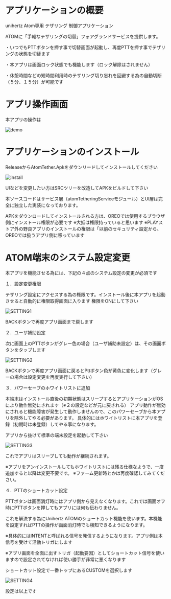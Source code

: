# アプリケーションの概要

unihertz Atom専用 テザリング 制御アプリケーション

ATOMに「手軽なテザリングの切替」フォアグランドサービスを提供します。

・いつでもPTTボタンを押す事で切替画面が起動し、再度PTTを押す事でテザリングの状態を切替ます

・本アプリは画面ロック状態でも機能します（ロック解除はされません）

・休憩時間などの短時間利用時のテザリング切り忘れを回避する為の自動切断（５分、１５分）が可能です

# アプリ操作画面

本アプリの操作は

![demo](https://user-images.githubusercontent.com/30016234/50389197-a359a600-076a-11e9-9ebd-ba0394b69f54.PNG)

# アプリケーションのインストール

ReleaseからAtomTether.Apkをダウンリードしてインストールしてください

![install](https://user-images.githubusercontent.com/30016234/50396257-47b00c80-07ac-11e9-98c1-c459c3631a8f.PNG)

UIなどを変更したい方はSRCツリーを改造してAPKをビルドして下さい

本ソースコードはサービス層（atomTetheringServiceモジュール）とUI層は完全に独立した実装になっております。

APKをダウンロードしてインストールされる方は、OREOでは使用するブラウザ側にインストール権限が必要です
※大抵は権限持っていると思います
※PLAYストア外の野良アプリのインストールの権限は「以前のセキュリティ設定から、OREOでは扱うアプリ側に移っています

# ATOM端末のシステム設定変更

本アプリを機能させる為には、下記の４点のシステム設定の変更が必須です

１．設定変更権限

テザリング設定にアクセスする為の権限です。インストール後に本アプリを起動させると自動的に権限取得画面に入ります
権限をONにして下さい

![SETTING1](https://user-images.githubusercontent.com/30016234/50396608-57305500-07ae-11e9-85ac-acccc82e3dfe.PNG)

BACKボタンで再度アプリ画面まで戻します

２．ユーザ補助設定

次に画面上のPTTボタンがグレー色の場合（ユーザ補助未設定）は、その画面ボタンをタップします

![SETTING2](https://user-images.githubusercontent.com/30016234/50397033-ef2f3e00-07b0-11e9-9937-422c05ccf05b.PNG)

BACKボタンで再度アプリ画面に戻るとPttボタン色が黄色に変化します（グレーの場合は設定変更を再度実行して下さい）

３．パワーセーブのホワイトリストに追加

本端末はインストール直後の初期状態はスリープするとアプリケーションがOSにより動作無効にされます（※２の設定などが元に戻される）
アプリ動作が無効にされると機能障害が発生して動作しませんので、このパワーセーブから本アプリを除外してやる必要があります。
具体的にはホワイトリストに本アプリを登録（初期時は未登録）してやる事になります。

アプリから抜けて標準の端末設定を起動して下さい

![SETTING3](https://user-images.githubusercontent.com/30016234/50397047-fe15f080-07b0-11e9-89ce-a87396609f5d.PNG)

これでアプリはスリープしても動作が継続されます。

※アプリをアンインストールしてもホワイトリストには残る仕様なようで、一度追加すると以降は変更不要です。
※ファーム更新時とかは再度確認してみてください。

４．PTTのショートカット設定

PTTボタンは画面消灯時にはアプリ側から見えなくなります。これでは画面オフ時にPTTボタンを押してもアプリには何も伝わりません。

これを解決する為にUnihertz ATOMのショートカット機能を使います。本機能を設定すればPTTの操作が画面消灯時でも検知できるようになります。

※具体的にはINTENTと呼ばれる信号を発信するようになります。アプリ側は本信号を受けて活動トリガにします

※アプリ画面を全面に出すトリガ（起動要因）としてショートカット信号を使いますので設定されてなければ使い勝手が非常に悪くなります

ショートカット設定で一番トップにあるCUSTOMを選択します

![SETTING4](https://user-images.githubusercontent.com/30016234/50397062-0f5efd00-07b1-11e9-9329-f4379a976c10.PNG)

設定は以上です




